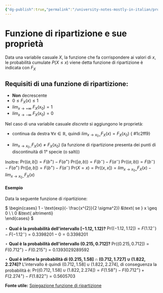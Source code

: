 ```yaml
---
{"dg-publish":true,"permalink":"/university-notes-mostly-in-italian/probabilita-statistica-and-knowledge-discovery/teoria/funzione-di-ripartizione-e-sue-proprieta/","created":"2023-01-23T01:48:19.056+01:00","updated":"2023-01-23T01:48:19.056+01:00"}
---
```


# Funzione di ripartizione e sue proprietà
Data una variabile casuale $X$, la funzione che fa corrispondere ai valori di $x$, le probabilità cumulate $P(X \leq x)$ viene detta funzione di ripartizione è indicata con $F_X$

## Requisiti di una funzione di ripartizione:
- **Non** decrescente
- $0 \leq F_X(x) \leq 1$
- $lim_{x \to +\infty} \ F_X(x_{0})= 1$
- $lim_{x \to -\infty} \ F_X(x_{0})= 0$

Nel caso di una variabile casuale *discreta* si aggiungono le proprietà:
- continua da destra $\forall x \in \mathbb R$, quindi $lim_{x \to x_{0+}}F_X(x)= F_X(x_0)$
{ #1c2ff9}

- $lim_{x \to x_{0-}}F_X(x) \neq F_X(x_0)$ (la funzione di ripartizione presenta dei punti di discontinuità di 1° specie (o salti))

Inoltre:
$\text{Pr}((a,b]) = F(b^+) - F(a^+)$
$\text{Pr}([a,b)) = F(b^-) - F(a^-)$
$\text{Pr}((a,b)) = F(b^-) - F(a^+)$
$\text{Pr}([a,b]) = F(b^+) - F(a^-)$
$\text{Pr}(X = x) = \text{Pr}((x,x])= lim_{x \to x_{0+}}F_X(x) - lim_{x \to x_{0-}}F_X(x)$

#### Esempio
Data la seguente funzione di ripartizione:

$
\begin{cases}
 1 - \text{exp}(- \frac{x^{2}}{2 \sigma^2}) &\text{ se } x \geq 0 \\ \\
 0 &\text{ altrimenti}  
\end{cases}
$

$\star$ **Qual è la probabilità dell'intervallo $[−1.12,1.12)$?**
$\text{Pr} ((-1.12,1.12]) = F(1.12^-) - F(-1.12^-) = 0.3398201 - 0 = 0.3398201$

$\star$ **Qual è la probabilità dell'intervallo $(0.215,0.712]$?**
$\text{Pr} ((0.215,0.712]) = F(0.712^+) - F(0.215^+) = 0.1393029289592$

$\star$ **Qual è infine la probabilità di $(0.215, 1.58] \cap ( 0.712 , 1.727 ] \cup (1.822, 2.274]$?**
L'intervallo è quindi $(0.712,1.58] \cup (1.822,2.274]$, di conseguenza la probabilità è:
$\text{Pr} ((0.712,1.58] \cup (1.822,2.274]) = F(1.58^+) - F(0.712^+) + F(2.274^+) - F(1.822^+) = 0.5605703$

**Fonte utile:**
[Spiegazione funzione di ripartizione](http://progettomatematica.dm.unibo.it/Prob2/7funzionediripartizione.html#:~:text=La%20probabilit%C3%A0%20che%20la%20variabile%20casuale%20X%20assuma%20un%20valore,intervallo%20%5Ba%2Cx%5D)